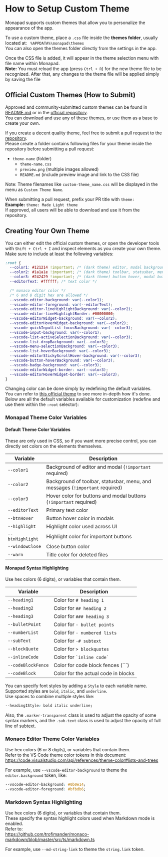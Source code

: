 # How to Setup Custom Theme

Monapad supports custom themes that allow you to personalize the appearance of the app.

To use a custom theme, place a `.css` file inside the **themes folder**, usually located at: `
%APPDATA%\monapad\themes`  
You can also open the themes folder directly from the settings in the app.

Once the CSS file is added, it will appear in the theme selection menu with file name within Monapad.  
**Note:** You must reload the app (press `Ctrl + R`) for the new theme file to be recognized. After that, any changes to the theme file will be applied simply by saving the file

## Official Custom Themes (How to Submit)

Approved and community-submitted custom themes can be found in [README.md](https://github.com/sheetau/monapad/blob/main/README.md#custom-themes) or in the [official repository](https://github.com/sheetau/monapad/tree/main/customthemes).  
You can download and use any of these themes, or use them as a base to create your own.

If you create a decent quality theme, feel free to submit a pull request to the [repository](https://github.com/sheetau/monapad/tree/main/customthemes).  
Please create a folder contains following files for your theme inside the repository before submitting a pull request:

- `theme-name` (folder)
  - `theme-name.css`
  - `preview.png` (multiple images allowed)
  - `README.md` (include preview image and link to the CSS file)

Note: Theme filenames like `custom-theme_name.css` will be displayed in the menu as `Custom Theme Name`.

When submitting a pull request, prefix your PR title with `theme:`  
**Example:** `theme: Made Light theme`  
If approved, all users will be able to download and use it from the repository.

## Creating Your Own Theme

You can either edit the official custom themes, or open the developer tools with `Shift + Ctrl + I` and inspect elements as you create your own theme.  
Make sure to include at least the following variables:

```css
:root {
  --color1: #121214 !important; /* (dark theme) editor, modal background */
  --color2: #1a1a1e !important; /* (dark theme) toolbar, statusbar, menu, message background */
  --color3: #242429 !important; /* (dark theme) button hover, modal button */
  --editorText: #ffffff; /* text color */

  /* monaco editor color */
  /* 6 and 8 digit hex are allowed */
  --vscode-editor-background: var(--color1);
  --vscode-editor-foreground: var(--editorText);
  --vscode-editor-lineHighlightBackground: var(--color2);
  --vscode-editor-lineHighlightBorder: #00000000;
  --vscode-editorWidget-background: var(--color2);
  --vscode-editorHoverWidget-background: var(--color2);
  --vscode-quickInputList-focusBackground: var(--color3);
  --vscode-input-background: var(--color1);
  --vscode-list-activeSelectionBackground: var(--color3);
  --vscode-list-dropBackground: var(--color3);
  --vscode-menu-selectionBackground: var(--color3);
  --vscode-list-hoverBackground: var(--color3);
  --vscode-editorStickyScrollHover-background: var(--color3);
  --vscode-button-hoverBackground: var(--color3);
  --vscode-badge-background: var(--color3);
  --vscode-editorWidget-border: var(--color3);
  --vscode-editorHoverWidget-border: var(--color3);
}
```

Changing color can be done simply by redefining the default variables.  
You can refer to [this official theme](https://github.com/sheetau/monapad/tree/main/customthemes/ayu/Ayu.css) to see more in-depth how it's done.  
Below are all the default variables available for customization (redefine and use them within the `:root` selector):

### Monapad Theme Color Variables

#### Default Theme Color Variables

These are only used in CSS, so if you want more precise control, you can directly set colors on the elements themselves.

| Variable         | Description                                                                  |
| ---------------- | ---------------------------------------------------------------------------- |
| `--color1`       | Background of editor and modal (`!important` required)                       |
| `--color2`       | Background of toolbar, statusbar, menu, and messages (`!important` required) |
| `--color3`       | Hover color for buttons and modal buttons (`!important` required)            |
| `--editorText`   | Primary text color                                                           |
| `--btnHover`     | Button hover color in modals                                                 |
| `--highlight`    | Highlight color used across UI                                               |
| `--btnHighlight` | Highlight color for important buttons                                        |
| `--windowClose`  | Close button color                                                           |
| `--warn`         | Title color for deleted files                                                |

#### Monapad Syntax Highlighting

Use hex colors (6 digits), or variables that contain them.

| Variable           | Description                         |
| ------------------ | ----------------------------------- |
| `--heading1`       | Color for `# heading 1`             |
| `--heading2`       | Color for `## heading 2`            |
| `--heading3`       | Color for `### heading 3`           |
| `--bulletPoint`    | Color for `- bullet points`         |
| `--numberList`     | Color for `- numbered lists`        |
| `--subText`        | Color for `-# subtext`              |
| `--blockQuote`     | Color for `> blockquotes`           |
| `--inlineCode`     | Color for `` `inline code` ``       |
| `--codeBlockFence` | Color for code block fences (```)   |
| `--codeBlock`      | Color for the actual code in blocks |

You can specify font styles by adding a `Style` to each variable name.  
Supported styles are `bold`, `italic`, and `underline`.  
Use spaces to combine multiple styles like:

```css
--heading1Style: bold italic underline;
```

Also, the `.marker-transparent` class is used to adjust the opacity of some syntax markers, and the `.sub-text` class is used to adjust the opacity of full line of subtext.

### Monaco Editor Theme Color Variables

Use hex colors (6 or 8 digits), or variables that contain them.  
Refer to the VS Code theme color tokens in this document:  
https://code.visualstudio.com/api/references/theme-color#lists-and-trees

For example, use `--vscode-editor-background` to theme the `editor.background` token, like:

```css
--vscode-editor-background: #0b0e14;
--vscode-editor-foreground: #bfbdb6;
```

### Markdown Syntax Highlighting

Use hex colors (6 digits), or variables that contain them.  
These specify the syntax highlight colors used when Markdown mode is enabled.  
Refer to:  
https://github.com/trofimander/monaco-markdown/blob/master/src/ts/markdown.ts

For example, use `--md-string-link` to theme the `string.link` token.
